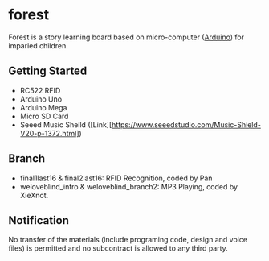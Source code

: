 # forest

Forest is a story learning board based on micro-computer ([Arduino](https://www.arduino.cc/)) for imparied children.

## Getting Started

- RC522 RFID
- Arduino Uno
- Arduino Mega
- Micro SD Card
- Seeed Music Sheild ([Link][https://www.seeedstudio.com/Music-Shield-V20-p-1372.html])

## Branch

- final1last16 & final2last16: RFID Recognition, coded by Pan
- weloveblind_intro & weloveblind_branch2: MP3 Playing, coded by XieXnot.

## Notification

No transfer of the materials (include programing code, design and voice files) is permitted and no subcontract is allowed to any third party.
